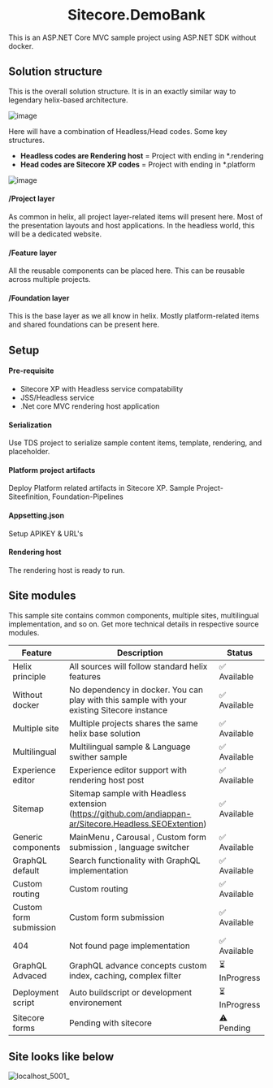 <h1 align="center">Sitecore.DemoBank</h1>
This is an ASP.NET Core MVC sample project using ASP.NET SDK without docker.

## Solution structure
This is the overall solution structure. It is in an exactly similar way to legendary helix-based architecture. 

![image](https://user-images.githubusercontent.com/11770345/159176124-7f5d23af-d764-4bc9-9f6c-183355ac5002.png)

Here will have a combination of Headless/Head codes. Some key structures.

* **Headless codes are Rendering host** = Project with ending in *.rendering
* **Head codes are Sitecore XP codes** = Project with ending in *.platform

![image](https://user-images.githubusercontent.com/11770345/159176286-be905379-a6e2-4632-b29a-2e04c343a314.png)


#### /Project layer
As common in helix, all project layer-related items will present here. Most of the presentation layouts and host applications. In the headless world, this will be a dedicated website.

#### /Feature layer
All the reusable components can be placed here. This can be reusable across multiple projects.

#### /Foundation layer
This is the base layer as we all know in helix. Mostly platform-related items and shared foundations can be present here.

## Setup
#### Pre-requisite
* Sitecore XP with Headless service compatability
* JSS/Headless service
* .Net core MVC rendering host application

#### Serialization
Use TDS project to serialize sample content items, template, rendering, and placeholder.

#### Platform project artifacts
Deploy Platform related artifacts in Sitecore XP. Sample Project-Siteefinition, Foundation-Pipelines

#### Appsetting.json
Setup APIKEY & URL's

#### Rendering host
The rendering host is ready to run.

## Site modules
This sample site contains common components, multiple sites, multilingual implementation, and so on.
Get more technical details in respective source modules.

| Feature  | Description | Status |
| ------------- | ------------- | ------------- |
| Helix principle  | All sources will follow standard helix features  | ✅	Available |
| Without docker  | No dependency in docker. You can play with this sample with your existing Sitecore instance  | ✅	Available |
| Multiple site  | Multiple projects shares the same helix base solution  | ✅	Available |
| Multilingual  | Multilingual sample & Language swither sample  | ✅	Available |
| Experience editor  | Experience editor support with rendering host post  | ✅	Available |
| Sitemap  | Sitemap sample with Headless extension (https://github.com/andiappan-ar/Sitecore.Headless.SEOExtention)  | ✅	Available |
| Generic components  | MainMenu , Carousal , Custom form submission , language switcher| ✅	Available |
| GraphQL default  | Search functionality with GraphQL implementation | ✅	Available |
| Custom routing  | Custom routing| ✅	Available |
| Custom form submission  | Custom form submission| ✅	Available |
| 404  | Not found page implementation| ✅	Available |
| GraphQL Advaced  | GraphQL advance concepts custom index, caching, complex filter | ⏳	InProgress |
| Deployment script  | Auto buildscript or development environement | ⏳	InProgress |
| Sitecore forms  | Pending with sitecore | ⚠️	Pending |

## Site looks like below

![localhost_5001_](https://user-images.githubusercontent.com/11770345/159174749-00fe05c5-12b5-4919-9aa7-0c3e3e258cff.png)
